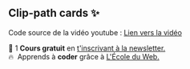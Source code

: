 ## Clip-path cards ✨

Code source de la vidéo youtube : [Lien vers la vidéo](https://youtu.be/5bkKxDa3Q68)

🚀 1 **Cours gratuit** en [t'inscrivant à la newsletter.](https://www.le-designer-du-web.com/news) <br>
🔥  &nbsp;Apprends à **coder** grâce à [L'École du Web.](https://www.ecole-du-web.net)

